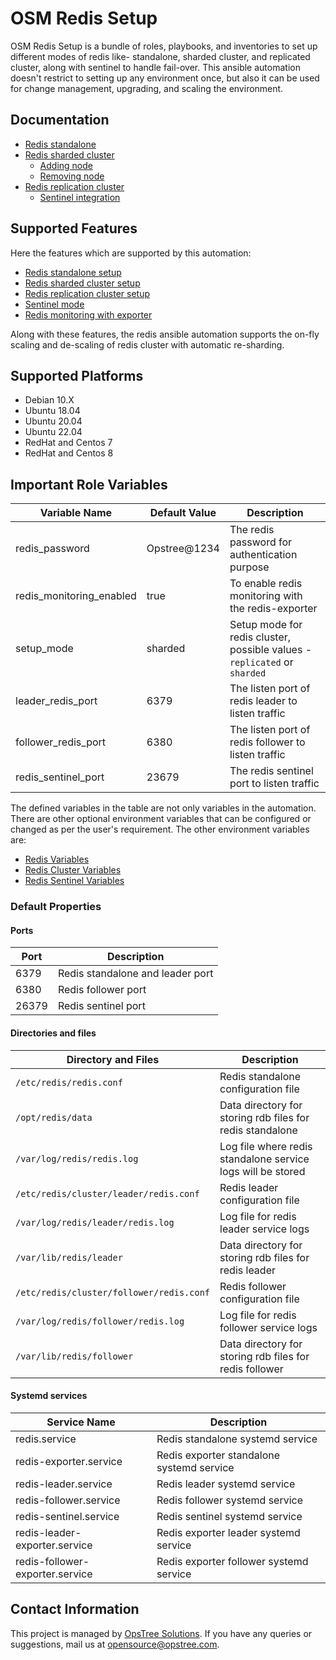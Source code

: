 # OSM Redis Setup

OSM Redis Setup is a bundle of roles, playbooks, and inventories to set up different modes of redis like- standalone, sharded cluster, and replicated cluster, along with sentinel to handle fail-over. This ansible automation doesn't restrict to setting up any environment once, but also it can be used for change management, upgrading, and scaling the environment.

## Documentation

- [Redis standalone](docs/01_standalone.md)
- [Redis sharded cluster](docs/02_sharded-cluster.md)
  - [Adding node](docs/02_sharded-cluster.md#adding-node-in-cluster)
  - [Removing node](docs/04_removing-node.md)
- [Redis replication cluster](docs/05_replicated-cluster.md)
  - [Sentinel integration](docs/06_sentinel-integration.md)

## Supported Features

Here the features which are supported by this automation:

- [Redis standalone setup](https://redis.io/docs/getting-started/)
- [Redis sharded cluster setup](https://redis.io/docs/management/scaling/)
- [Redis replication cluster setup](https://redis.io/docs/management/replication/)
- [Sentinel mode](https://redis.io/docs/management/sentinel/)
- [Redis monitoring with exporter](https://github.com/oliver006/redis_exporter)

Along with these features, the redis ansible automation supports the on-fly scaling and de-scaling of redis cluster with automatic re-sharding.

## Supported Platforms

- Debian 10.X
- Ubuntu 18.04
- Ubuntu 20.04
- Ubuntu 22.04
- RedHat and Centos 7
- RedHat and Centos 8

## Important Role Variables

| **Variable Name**        | **Default Value** | **Description**                                                           |
|--------------------------|-------------------|---------------------------------------------------------------------------|
| redis_password           | Opstree@1234      | The redis password for authentication purpose                             |
| redis_monitoring_enabled | true              | To enable redis monitoring with the redis-exporter                        |
| setup_mode               | sharded           | Setup mode for redis cluster, possible values - `replicated` or `sharded` |
| leader_redis_port        | 6379              | The listen port of redis leader to listen traffic                         |
| follower_redis_port      | 6380              | The listen port of redis follower to listen traffic                       |
| redis_sentinel_port      | 23679             | The redis sentinel port to listen traffic                                 |

The defined variables in the table are not only variables in the automation. There are other optional environment variables that can be configured or changed as per the user's requirement. The other environment variables are:

- [Redis Variables](roles/redis/defaults)
- [Redis Cluster Variables](roles/redis-cluster/defaults)
- [Redis Sentinel Variables](roles/sentinel/defaults)

### Default Properties

#### Ports

| **Port** | **Description**                  |
|----------|----------------------------------|
| 6379     | Redis standalone and leader port |
| 6380     | Redis follower port              |
| 26379    | Redis sentinel port              |

#### Directories and files

| **Directory and Files**                  | **Description**                                             |
|------------------------------------------|-------------------------------------------------------------|
| `/etc/redis/redis.conf`                  | Redis standalone configuration file                         |
| `/opt/redis/data`                        | Data directory for storing rdb files for redis standalone   |
| `/var/log/redis/redis.log`               | Log file where redis standalone service logs will be stored |
| `/etc/redis/cluster/leader/redis.conf`   | Redis leader configuration file                             |
| `/var/log/redis/leader/redis.log`        | Log file for redis leader service logs                      |
| `/var/lib/redis/leader`                  | Data directory for storing rdb files for redis leader       |
| `/etc/redis/cluster/follower/redis.conf` | Redis follower configuration file                           |
| `/var/log/redis/follower/redis.log`      | Log file for redis follower service logs                    |
| `/var/lib/redis/follower`                | Data directory for storing rdb files for redis follower     |

#### Systemd services

| **Service Name**                | **Description**                           |
|---------------------------------|-------------------------------------------|
| redis.service                   | Redis standalone systemd service          |
| redis-exporter.service          | Redis exporter standalone systemd service |
| redis-leader.service            | Redis leader systemd service              |
| redis-follower.service          | Redis follower systemd service            |
| redis-sentinel.service          | Redis sentinel systemd service            |
| redis-leader-exporter.service   | Redis exporter leader systemd service     |
| redis-follower-exporter.service | Redis exporter follower systemd service   |

## Contact Information

This project is managed by [OpsTree Solutions](http://opstree.com). If you have any queries or suggestions, mail us at [opensource@opstree.com](mailto:opensource@opstree.com).
